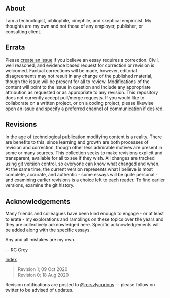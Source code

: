 ## About


I am a technologist, bibliophile, cinephile, and skeptical empiricist. My thoughts are my own and not those of any employer, publisher, or consulting client. 

## Errata

Please [create an issue](https://github.com/recursivelycurious/essays/issues) if you believe an essay requires a correction. Civil, well reasoned, and evidence based request for correction or revision is welcomed. Factual corrections will be made, however, editorial disagreements may not result in any change of the published material, though the issue will be present for all to review. Modifications of the content will point to the issue in question and include any appropriate attribution as requested or as appropriate to any revision. This repository does not currently accept pull/merge requests. If you would like to collaborate on a written project, or on a coding project, please likewise open an issue and specify a preferred channel of communication if desired.

## Revisions

In the age of technological publication modifying content is a reality. There are benefits to this, since learning and growth are both processes of revision and correction, though other less admirable motives are present in some or many sources. This collection seeks to make revisions explicit and transparent, available for all to see if they wish. All changes are tracked using git version control, so everyone can know what changed and when. At the same time, the current version represents what I believe is most complete, accurate, and authentic - some essays will be quite personal - and examining earlier revisions is a choice left to each reader. To find earlier versions, examine the git history.

## Acknowledgements

Many friends and colleagues have been kind enough to engage - or at least tolerate - my explorations and ramblings on these topics over the years and they are collectively acknowledged here. Specific acknowledgements will be added along with the specific essays.

Any and all mistakes are my own.

-- RC Grey

[Index](https://recursivelycurious.github.io/essays/index.html)

> Revision 1; 09 Oct 2020  
> Revision 0; 18 Aug 2020  

Revision notifications are posted to [@rcrsvlycurious](https://twitter.com/rcrsvlycurious) -- please follow on twitter to be advised of updates.

